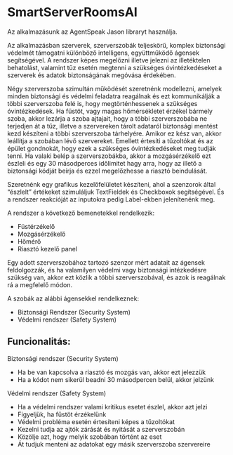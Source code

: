 # SmartServerRoomsAI 

Az alkalmazásunk az AgentSpeak Jason libraryt használja.

Az alkalmazásban szerverek, szerverszobák teljeskörű, komplex biztonsági védelmét támogatni különböző intelligens, együttműködő ágensek segítségével. A rendszer képes megelőzni illetve jelezni az illetéktelen behatolást, valamint tűz esetén megtenni a szükséges óvintézkedéseket a szerverek és adatok biztonságának megóvása érdekében.

Négy szerverszoba szimultán működését szeretnénk modellezni, amelyek minden biztonsági és védelmi feladatra reagálnak és ezt kommunikálják a többi szerverszoba felé is, hogy megtörténhessenek a szükséges óvintézkedések. 
Ha füstöt, vagy magas hőmérsékletet érzékel bármely szoba, akkor lezárja a szoba ajtajait, hogy a többi szerverszobába ne terjedjen át a tűz, illetve a szervereken tárolt adataról biztonsági mentést kezd készíteni a többi szerverszoba tárhelyére. Amikor ez kész van, akkor leállítja a szobában lévő szervereket.
Emellett értesíti a tűzoltókat és az épület gondnokát, hogy ezek a szükséges óvintézkedéseket meg tudják tenni. 
Ha valaki belép a szerverszobákba, akkor a mozgásérzékelő ezt észleli és egy 30 másodperces időlimitet hagy arra, hogy az illető a biztonsági kódját beírja és ezzel megelőzhesse a riasztó beindulását.

Szeretnénk egy grafikus kezelőfelületet készíteni, ahol a szenzorok által “észlelt” értékeket szimuláljuk TextFieldek és Checkboxok segítségével. És a rendszer reakcióját az inputokra pedig Label-ekben jelenítenénk meg.

A rendszer a következő bemenetekkel rendelkezik:
- Füstérzékelő
- Mozgásérzékelő
- Hőmérő
- Riasztó kezelő panel

Egy adott szerverszobához tartozó szenzor mért adatait az ágensek feldolgozzák, és ha valamilyen védelmi vagy biztonsági intézkedésre szükség van, akkor ezt közlik a többi szerverszobával, és azok is reagálnak rá a megfelelő módon.

A szobák az alábbi ágensekkel rendelkeznek:
- Biztonsági Rendszer (Security System)
- Védelmi rendszer (Safety System)

## Funcionalitás:

Biztonsági rendszer (Security System)
- Ha be van kapcsolva a riasztó és mozgás van, akkor ezt jelezzük
- Ha a kódot nem sikerül beadni 30 másodpercen belül, akkor jelzünk

Védelmi rendszer (Safety System)
- Ha a védelmi rendszer valami kritikus esetet észlel, akkor azt jelzi
- Figyeljük, ha füstöt érzékelünk
- Védelmi probléma esetén értesíteni képes a tűzoltókat
- Kezelni tudja az ajtók zárását és nyitását a szerverszobán
- Közölje azt, hogy melyik szobában történt az eset
- Át tudjuk menteni az adatokat egy másik szerverszoba szervereire

